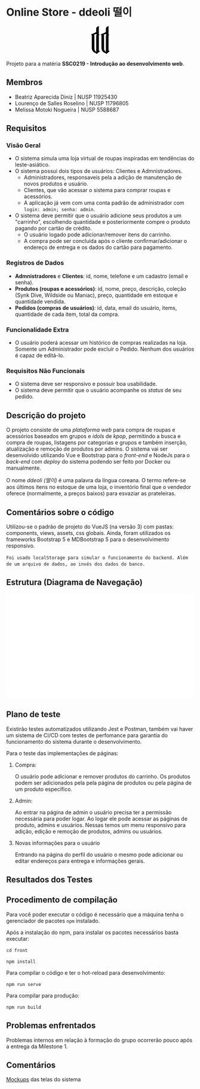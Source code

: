 # Online Store - ddeoli 떨이
<!DOCTYPE html>
<html>
<head>
</head>
<body>
<p align="center"><img src="front/git-resources/favicon.svg" background-color:"white"/></p>
</body>
</html>


Projeto para a matéria **SSC0219 - Introdução ao desenvolvimento web**.

## Membros

- Beatriz Aparecida Diniz     | NUSP 11925430
- Lourenço de Salles Roselino | NUSP 11796805
- Melissa Motoki Nogueira     | NUSP 5588687

## Requisitos
### Visão Geral
* O sistema simula uma loja virtual de roupas inspiradas em tendências do leste-asiático.
* O sistema possui dois tipos de usuários: Clientes e Admnistradores.
    * Administradores, responsaveis pela a adição de manutenção de novos produtos e usuário.
    * Clientes, que vão acessar o sistema para comprar roupas e acessórios.
    * A aplicação já vem com uma conta padrão de administrador com ``` login: admin; senha: admin```.
* O sistema deve permitir que o usuário adicione seus produtos a um "carrinho", escolhendo quantidade e posteriormente compre o produto pagando por cartão de crédito.
    * O usuário logado pode adicionar/remover itens do carrinho.
    * A compra pode ser concluída após o cliente confirmar/adicionar o endereço de entrega e os dados do cartão para pagamento.
    
### Registros de Dados
* **Admnistradores** e **Clientes**: id, nome, telefone e um cadastro (email e senha). 
* **Produtos (roupas e acessórios)**: id, nome, preço, descrição, coleção (Synk Dive, Wildside ou Maniac), preço, quantidade em estoque e quantidade vendida.
* **Pedidos (compras de usuários)**: id, data, email do usuário, items, quantidade de cada item, total da compra.

### Funcionalidade Extra 
* O usuário poderá acessar um histórico de compras realizadas na loja. Somente um Administrador pode excluir o Pedido. Nenhum dos usuários é capaz de editá-lo.

### Requisitos Não Funcionais
* O sistema deve ser responsivo e possuir boa usabilidade.  
* O sistema deve permitir que o usuário acompanhe os _status_ de seu pedido.
    

## Descrição do projeto

O projeto consiste de uma _plataforma web_ para compra de roupas e acessórios baseados em grupos e _idols_ de _kpop_, permitindo a busca e compra de roupas, listagens por categorias e grupos e também inserção, atualização e remoção de produtos por admins. O sistema vai ser desenvolvido utilizando Vue e Bootstrap para o _front-end_ e NodeJs para o _back-end_ com _deploy_ do sistema podendo ser feito por Docker ou manualmente.

O nome _ddeoli (떨이)_ é uma palavra da língua coreana. O termo refere-se aos últimos itens no estoque de uma loja, o inventório final que o vendedor oferece (normalmente, a preços baixos) para esvaziar as prateleiras.

## Comentários sobre o código

Utilizou-se o padrão de projeto do VueJS (na versão 3) com pastas: components, views, assets, css globais.
Ainda, foram utilizados os frameworks Bootstrap 5 e MDBootstrap 5 para o desenvolvimento responsivo.

`Foi usado localStorage para simular o funcionamento do backend. Além de um arquivo de dados, ao invés dos dados do banco.`


## Estrutura (Diagrama de Navegação)
![Screenshot](front/git-resources/Sitemap.png)

## Plano de teste

Existirão testes automatizados utilizando Jest e Postman, também vai haver um sistema de CI/CD com testes de perfomance para garantia do funcionamento do sistema durante o desenvolvimento.

Para o teste das implementações de páginas:
1. Compra:
    
    O usuário pode adicionar e remover produtos do carrinho. Os produtos podem ser adicionados pela pela página de produtos ou pela página de um produto específico.

2. Admin:

    Ao entrar na página de admin o usuário precisa ter a permissão necessária para poder logar. Ao logar ele pode acessar as páginas de produto, admins e usuários. Nessas temos um menu responsivo para adição, edição e remoção de produtos, admins ou usuários.

3. Novas informações para o usuário

    Entrando na página do perfil do usuário o mesmo pode adicionar ou editar endereços para entrega e informações gerais.

## Resultados dos Testes



## Procedimento de compilação

Para você poder executar o código é necessário que a máquina tenha o gerenciador de pacotes `npm` instalado.

Após a instalação do npm, para instalar os pacotes necessários basta executar:
```
cd front
```
```
npm install
```

Para compilar o código e ter o hot-reload para desenvolvimento:
```
npm run serve
```

Para compilar para produção:
```
npm run build
```

<!--Para rodar o servidor, na pasta `back` basta rodar:
```
cd back
```
```
npm run dev
```!-->


## Problemas enfrentados

Problemas internos em relação à formação do grupo ocorrerão pouco após a entrega da Milestone 1.

## Comentários

[Mockups](https://www.figma.com/file/5hBYVvB4A2uB4I46Xm97AP/Mockup---Final?node-id=0%3A1) das telas do sistema
